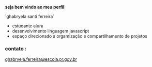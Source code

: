 **seja bem vindo ao meu perfil**

´ghabryela santi ferreira´

- estudante alura
- desenvolvimento linguagem javascript
- espaço direcionado a orgamização e compartilhamento de projetos
### contato : 
ghabryela.ferreira@escola.pr.gov.br
